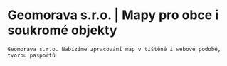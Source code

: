 Geomorava s.r.o. | Mapy pro obce i soukromé objekty
=======
    Geomorava s.r.o. Nabízíme zpracování map v tištěné i webové podobě, tvorbu pasportů
